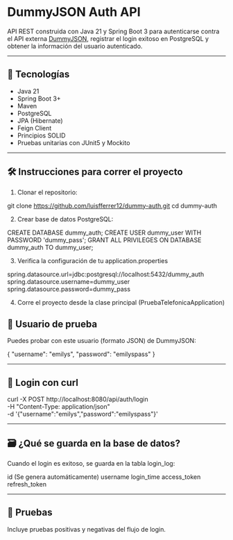 # DummyJSON Auth API

API REST construida con Java 21 y Spring Boot 3 para autenticarse contra el API externa [DummyJSON](https://dummyjson.com), 
registrar el login exitoso en PostgreSQL y obtener la información del usuario autenticado.

---

## 🔧 Tecnologías

- Java 21
- Spring Boot 3+
- Maven
- PostgreSQL
- JPA (Hibernate)
- Feign Client
- Principios SOLID
- Pruebas unitarias con JUnit5 y Mockito

---

## 🛠️ Instrucciones para correr el proyecto

1. Clonar el repositorio:

git clone https://github.com/luisfferrer12/dummy-auth.git
cd dummy-auth

2. Crear base de datos PostgreSQL:

CREATE DATABASE dummy_auth;
CREATE USER dummy_user WITH PASSWORD 'dummy_pass';
GRANT ALL PRIVILEGES ON DATABASE dummy_auth TO dummy_user;

3. Verifica la configuración de tu application.properties

spring.datasource.url=jdbc:postgresql://localhost:5432/dummy_auth
spring.datasource.username=dummy_user
spring.datasource.password=dummy_pass

4. Corre el proyecto desde la clase principal (PruebaTelefonicaApplication)

## 🧪 Usuario de prueba
Puedes probar con este usuario (formato JSON) de DummyJSON:

{
    "username": "emilys",
    "password": "emilyspass"
}

---
## 🔐 Login con curl

curl -X POST http://localhost:8080/api/auth/login \
-H "Content-Type: application/json" \
-d '{"username":"emilys","password":"emilyspass"}'

---
## 🗃️ ¿Qué se guarda en la base de datos?

Cuando el login es exitoso, se guarda en la tabla login_log:

id (Se genera automáticamente)
username
login_time
access_token
refresh_token

---
## 🧪 Pruebas

Incluye pruebas positivas y negativas del flujo de login.


